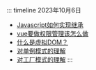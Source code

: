 ::: timeline 2023年10月6日
- <a href="/interview/Javascript如何实现继承">Javascript如何实现继承</a>
- <a href="/interview/vue要做权限管理该怎么做？">vue要做权限管理该怎么做</a>
- <a href="/interview/什么是虚拟DOM？如何实现一个虚拟DOM">什么是虚拟DOM？</a>
- <a href="/interview/对单例模式的理解？如何实现">对单例模式的理解</a>
- <a href="/interview/对工厂模式的理解？应用场景">对工厂模式的理解</a>
::: 
